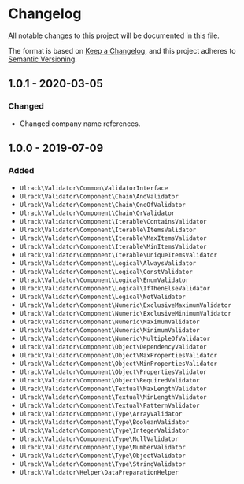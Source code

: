 # Changelog
All notable changes to this project will be documented in this file.

The format is based on [Keep a Changelog](https://keepachangelog.com/en/1.0.0/),
and this project adheres to [Semantic Versioning](https://semver.org/spec/v2.0.0.html).

## 1.0.1 - 2020-03-05
### Changed
- Changed company name references.

## 1.0.0 - 2019-07-09
### Added
- `Ulrack\Validator\Common\ValidatorInterface`
- `Ulrack\Validator\Component\Chain\AndValidator`
- `Ulrack\Validator\Component\Chain\OneOfValidator`
- `Ulrack\Validator\Component\Chain\OrValidator`
- `Ulrack\Validator\Component\Iterable\ContainsValidator`
- `Ulrack\Validator\Component\Iterable\ItemsValidator`
- `Ulrack\Validator\Component\Iterable\MaxItemsValidator`
- `Ulrack\Validator\Component\Iterable\MinItemsValidator`
- `Ulrack\Validator\Component\Iterable\UniqueItemsValidator`
- `Ulrack\Validator\Component\Logical\AlwaysValidator`
- `Ulrack\Validator\Component\Logical\ConstValidator`
- `Ulrack\Validator\Component\Logical\EnumValidator`
- `Ulrack\Validator\Component\Logical\IfThenElseValidator`
- `Ulrack\Validator\Component\Logical\NotValidator`
- `Ulrack\Validator\Component\Numeric\ExclusiveMaximumValidator`
- `Ulrack\Validator\Component\Numeric\ExclusiveMinimumValidator`
- `Ulrack\Validator\Component\Numeric\MaximumValidator`
- `Ulrack\Validator\Component\Numeric\MinimumValidator`
- `Ulrack\Validator\Component\Numeric\MultipleOfValidator`
- `Ulrack\Validator\Component\Object\DependencyValidator`
- `Ulrack\Validator\Component\Object\MaxPropertiesValidator`
- `Ulrack\Validator\Component\Object\MinPropertiesValidator`
- `Ulrack\Validator\Component\Object\PropertiesValidator`
- `Ulrack\Validator\Component\Object\RequiredValidator`
- `Ulrack\Validator\Component\Textual\MaxLengthValidator`
- `Ulrack\Validator\Component\Textual\MinLengthValidator`
- `Ulrack\Validator\Component\Textual\PatternValidator`
- `Ulrack\Validator\Component\Type\ArrayValidator`
- `Ulrack\Validator\Component\Type\BooleanValidator`
- `Ulrack\Validator\Component\Type\IntegerValidator`
- `Ulrack\Validator\Component\Type\NullValidator`
- `Ulrack\Validator\Component\Type\NumberValidator`
- `Ulrack\Validator\Component\Type\ObjectValidator`
- `Ulrack\Validator\Component\Type\StringValidator`
- `Ulrack\Validator\Helper\DataPreparationHelper`

[Unreleased]: https://github.com/ulrack/validator/compare/1.0.1...HEAD
[1.0.1]: https://github.com/ulrack/validator/compare/1.0.0...1.0.1
